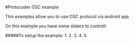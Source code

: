 #Protocoder OSC example

This examples allow you to use OSC protocol via android app.

On this example you have some sliders to controll:


#####To setup the example:
1.
2.
3.
4.
5.
